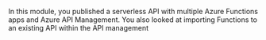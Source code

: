 In this module, you published a serverless API with multiple Azure Functions apps and Azure API Management. You also looked at importing Functions to an existing API within the API management